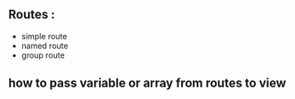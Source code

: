 ## Routes :

- simple route 
- named route
- group route

## how to pass variable or array from routes to view

